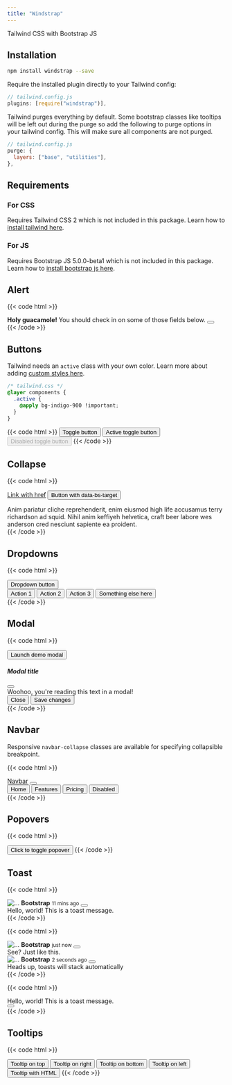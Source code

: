 ```yaml
---
title: "Windstrap"
---
```


Tailwind CSS with Bootstrap JS

## Installation

```sh
npm install windstrap --save
```

Require the installed plugin directly to your Tailwind config:

```js
// tailwind.config.js
plugins: [require("windstrap")],
```

Tailwind purges everything by default. Some bootstrap classes like tooltips will be left out during the purge so add the following to purge options in your tailwind config. This will make sure all components are not purged.

```js
// tailwind.config.js
purge: {
  layers: ["base", "utilities"],
},
```

## Requirements

### For CSS

Requires Tailwind CSS 2 which is not included in this package. Learn how to [install tailwind here](https://tailwindcss.com/docs/installation/).

### For JS

Requires Bootstrap JS 5.0.0-beta1 which is not included in this package. Learn how to [install bootstrap js here](https://getbootstrap.com/docs/5.0/getting-started/introduction/#js).

## Alert

{{< code html >}}

<div class="relative p-3.5 bg-gray-50 rounded alert alert-dismissible fade show" role="alert">
  <strong>Holy guacamole!</strong> You should check in on some of those fields below.
  <button type="button" class="btn-close" data-bs-dismiss="alert" aria-label="Close"></button>
</div>
{{< /code >}}

## Buttons

Tailwind needs an `active` class with your own color. Learn more about adding [custom styles here](https://tailwindcss.com/docs/extracting-components#extracting-component-classes-with-apply).

```css
/* tailwind.css */
@layer components {
  .active {
    @apply bg-indigo-900 !important;
  }
}
```

{{< code html >}}
<button type="button" class="inline-flex px-4 py-2 my-2 text-sm font-medium text-white transition bg-indigo-600 rounded-md shadow-sm hover:bg-indigo-700" data-bs-toggle="button" autocomplete="off">Toggle button</button>
<button type="button" class="inline-flex px-4 py-2 my-2 text-sm font-medium text-white transition bg-indigo-600 rounded-md shadow-sm hover:bg-indigo-700 active" data-bs-toggle="button" autocomplete="off" aria-pressed="true">Active toggle button</button>
<button type="button" class="inline-flex px-4 py-2 my-2 text-sm font-medium text-white transition bg-indigo-400 rounded-md shadow-sm " disabled data-bs-toggle="button" autocomplete="off">Disabled toggle button</button>
{{< /code >}}

## Collapse

{{< code html >}}

<a class="inline-flex px-4 py-2 my-2 text-sm font-medium bg-white rounded-md shadow-sm hover:bg-gray-50" data-bs-toggle="collapse" href="#collapseExample" role="button" aria-expanded="false" aria-controls="collapseExample">Link with href</a>
<button class="inline-flex px-4 py-2 my-2 text-sm font-medium text-white bg-indigo-600 rounded-md shadow-sm hover:bg-indigo-700" type="button" data-bs-toggle="collapse" data-bs-target="#collapseExample" aria-expanded="false" aria-controls="collapseExample">Button with data-bs-target</button>

<div class="collapse" id="collapseExample">
  <div class="p-4 bg-white rounded">Anim pariatur cliche reprehenderit, enim eiusmod high life accusamus terry richardson ad squid. Nihil anim keffiyeh helvetica, craft beer labore wes anderson cred nesciunt sapiente ea proident.</div>
</div>
{{< /code >}}

## Dropdowns

{{< code html >}}

<div class="dropdown">
  <button class="p-2.5 text-sm font-medium bg-white rounded-md shadow-sm hover:bg-gray-100 dropdown-toggle" type="button" id="dropdownMenuButton" data-bs-toggle="dropdown" aria-expanded="false">
    Dropdown button
  </button>
  <nav class="dropdown-menu" aria-labelledby="dropdownMenuButton">
    <button class="dropdown-item">Action 1</button>
    <button class="dropdown-item">Action 2</button>
    <button class="dropdown-item active">Action 3</button>
    <button class="dropdown-item disabled">Something else here</button>
  </nav>
</div>
{{< /code >}}

## Modal

{{< code html >}}

<!-- Button trigger modal -->
<button type="button" class="p-2.5 text-sm font-medium bg-white rounded-md shadow-sm hover:bg-gray-100" data-bs-toggle="modal" data-bs-target="#exampleModal">
  Launch demo modal
</button>

<!-- Modal -->
<div class="modal fade" id="exampleModal" tabindex="-1" aria-labelledby="exampleModalLabel" aria-hidden="true">
  <div class="modal-dialog">
    <div class="modal-content">
      <div class="modal-header">
        <h5 class="font-semibold modal-title" id="exampleModalLabel">Modal title</h5>
        <button type="button" class="btn-close" data-bs-dismiss="modal" aria-label="Close"></button>
      </div>
      <div class="modal-body">
        Woohoo, you're reading this text in a modal!
      </div>
      <div class="modal-footer">
        <button type="button" class="px-4 py-2 text-sm font-medium text-gray-700 transition bg-gray-100 rounded-md hover:bg-gray-200 focus:outline-none focus:ring-2 focus:ring-offset-2 focus:ring-gray-700" data-bs-dismiss="modal">Close</button>
        <button type="button" class="px-4 py-2 text-sm font-medium text-white transition bg-indigo-600 rounded-md hover:bg-indigo-700 focus:outline-none focus:ring-2 focus:ring-offset-2 focus:ring-indigo-500">Save changes</button>
      </div>
    </div>
  </div>
</div>
{{< /code >}}

## Navbar

Responsive `navbar-collapse` classes are available for specifying collapsible breakpoint.

{{< code html >}}

<nav class="relative flex flex-wrap items-center justify-between px-4 py-2 bg-white rounded">
  <a href="#" class="flex mr-4">Navbar</a>
  <button class="inline-flex px-3 py-2 text-sm font-medium bg-white border rounded-md shadow-sm lg:hidden navbar-toggler hover:bg-gray-50" type="button" data-bs-toggle="collapse" data-bs-target="#navbarNav" aria-controls="navbarNav" aria-expanded="false" aria-label="Toggle navigation"><svg class="flex-shrink-0 w-5 h-5" xmlns="http://www.w3.org/2000/svg" viewBox="0 0 20 20" fill="currentColor"><path fill-rule="evenodd" d="M3 5a1 1 0 011-1h12a1 1 0 110 2H4a1 1 0 01-1-1zM3 10a1 1 0 011-1h12a1 1 0 110 2H4a1 1 0 01-1-1zM3 15a1 1 0 011-1h12a1 1 0 110 2H4a1 1 0 01-1-1z" clip-rule="evenodd" /></svg></button>
  <div class="items-center justify-start w-full flex-nowrap lg:justify-end lg:w-auto collapse lg:navbar-collapse" id="navbarNav">
    <nav class="flex flex-col mt-4 space-x-0 space-y-2 lg:mt-0 lg:space-x-1 lg:space-y-0 lg:flex-row">
      <button class="inline-flex px-3 py-2 text-sm font-medium text-white bg-indigo-600 rounded" aria-current="page" href="#">Home</button>
      <button class="inline-flex px-3 py-2 text-sm font-medium bg-white rounded hover:bg-gray-100" href="#">Features</button>
      <button class="inline-flex px-3 py-2 text-sm font-medium bg-white rounded hover:bg-gray-100" href="#">Pricing</button>
      <button class="inline-flex px-3 py-2 text-sm font-medium bg-gray-100 rounded pointer-events-none" href="#" tabindex="-1" aria-disabled="true">Disabled</button>
    </nav>
  </div>
</nav>
{{< /code >}}

## Popovers

{{< code html >}}

<button type="button" class="p-2.5 text-sm font-medium bg-white rounded-md shadow-sm hover:bg-gray-100" data-bs-toggle="popover" title="Popover title" data-bs-content="And here's some amazing content. It's very engaging. Right?">Click to toggle popover</button>
{{< /code >}}

## Toast

{{< code html >}}

<div class="toast fade show" role="alert" aria-live="assertive" aria-atomic="true">
  <div class="toast-header">
    <img src="/placeholder.jpg" class="w-5 mr-2 rounded" alt="...">
    <strong class="mr-auto">Bootstrap</strong>
    <small>11 mins ago</small>
    <button type="button" class="btn-close" data-bs-dismiss="toast" aria-label="Close"></button>
  </div>
  <div class="toast-body">Hello, world! This is a toast message.</div>
</div>
{{< /code >}}

{{< code html >}}

<div aria-live="polite" aria-atomic="true" class="relative h-56">
  <div class="absolute top-0 right-0 toast-container">
    <div class="toast fade show" role="alert" aria-live="assertive" aria-atomic="true">
      <div class="toast-header">
        <img src="/placeholder.jpg" class="w-5 mr-2 rounded" alt="...">
        <strong class="mr-auto">Bootstrap</strong>
        <small>just now</small>
        <button type="button" class="btn-close" data-bs-dismiss="toast" aria-label="Close"></button>
      </div>
      <div class="toast-body">See? Just like this.</div>
    </div>
    <div class="toast fade show" role="alert" aria-live="assertive" aria-atomic="true">
      <div class="toast-header">
        <img src="/placeholder.jpg" class="w-5 mr-2 rounded" alt="...">
        <strong class="mr-auto">Bootstrap</strong>
        <small>2 seconds ago</small>
        <button type="button" class="btn-close" data-bs-dismiss="toast" aria-label="Close"></button>
      </div>
      <div class="toast-body">Heads up, toasts will stack automatically</div>
    </div>
  </div>
</div>
{{< /code >}}

{{< code html >}}

<div class="flex items-center text-white bg-indigo-700 border-0 fade show toast" role="alert" aria-live="assertive" aria-atomic="true">
  <div class="toast-body">Hello, world! This is a toast message.</div>
  <button type="button" class="ml-auto mr-3 btn-close btn-close-white" data-bs-dismiss="toast" aria-label="Close"></button>
</div>
{{< /code >}}

## Tooltips

{{< code html >}}

<button type="button" class="p-2.5 text-sm font-medium bg-white rounded-md shadow-sm hover:bg-gray-100" data-bs-toggle="tooltip" data-bs-placement="top" title="Tooltip on top">
  Tooltip on top
</button>
<button type="button" class="p-2.5 text-sm font-medium bg-white rounded-md shadow-sm hover:bg-gray-100" data-bs-toggle="tooltip" data-bs-placement="right" title="Tooltip on right">
  Tooltip on right
</button>
<button type="button" class="p-2.5 text-sm font-medium bg-white rounded-md shadow-sm hover:bg-gray-100" data-bs-toggle="tooltip" data-bs-placement="bottom" title="Tooltip on bottom">
  Tooltip on bottom
</button>
<button type="button" class="p-2.5 text-sm font-medium bg-white rounded-md shadow-sm hover:bg-gray-100" data-bs-toggle="tooltip" data-bs-placement="left" title="Tooltip on left">
  Tooltip on left
</button>
<button type="button" class="p-2.5 text-sm font-medium bg-white rounded-md shadow-sm hover:bg-gray-100" data-bs-toggle="tooltip" data-bs-html="true" title="<em>Tooltip</em> <u>with</u> <b>HTML</b>">
  Tooltip with HTML
</button>
{{< /code >}}
